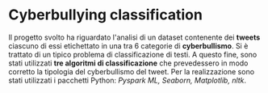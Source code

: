 # Cyberbullying classification

Il progetto svolto ha riguardato l'analisi di un dataset contenente dei **tweets** ciascuno di essi etichettato in una tra 6 categorie di **cyberbullismo**.
Si è trattato di un tipico problema di classificazione di testi. A questo fine, sono stati utilizzati **tre algoritmi di classificazione** che prevedessero in modo corretto la tipologia del cyberbullismo del tweet.
Per la realizzazione sono stati utilizzati i pacchetti Python: *Pyspark ML, Seaborn, Matplotlib, nltk*.
